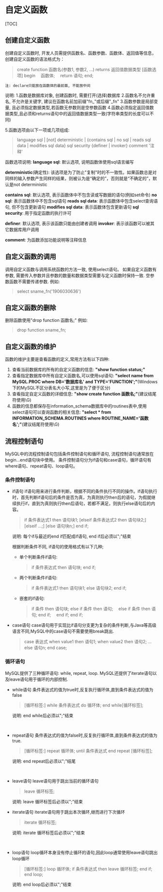 # 自定义函数

[TOC]

## 创建自定义函数

创建自定义函数时, 开发人员需提供函数名、函数参数、函数体、返回值等信息，创建自定义函数的语法格式为：
> create function 函数名(参数1, 参数2, ...)
> returns 返回值数据类型
> [函数选项]
> begin
> &emsp;函数体;
> &emsp;return 语句;
> end;

`注: declare只能放在函数体的最前面, 不能放中间`

说明:
1.函数是数据库对象, 创建函数时, 需要打开(选择)数据库
2.函数名不允许重名, 不允许是关键字, 建议在函数名前加前缀"fn_"或后缀"_fn"
3.函数参数是局部变量, 且必须指定数据类型,若函数无参数则是空参数函数
4.函数必须指定返回值数据类型,且必须和returns语句中的返回值数据类型一致(字符串类型的长度可以不同)

5.函数选项由以下一项或几项组成:
> language sql
> | [not] deterministic
> | {contains sql | no sql | reads sql data | modifies sql data}
> sql security {definer | invoker}
> comment '注释'

函数选项说明:
**language sql**: 默认选项, 说明函数体使用sql语言编写

**deterministic**(确定性): 该选项是为了防止"复制"时的不一致性。如果函数总是对同样的输入参数产生同样的结果，则被认为是“确定的”，否则就是“不确定的”，默认是not deterministic

**contains sql**: 默认选项, 表示函数体中不包含读或写数据的语句(例如set命令)
**no sql**: 表示函数体中不包含sql语句
**reads sql data**: 表示函数体中包含select查询语句, 但不包含更新语句
**modifies sql data**: 表示函数体包含更新语句
**sql security**: 用于指定函数的执行许可

**definer**: 默认选项, 表示该函数只能由创建者调用
**invoker**: 表示该函数可以被其它数据库用户调用

**comment**: 为函数添加功能说明等注释信息

## 自定义函数的调用

调用自定义函数与调用系统函数的方法一致, 使用select语句。 如果自定义函数有参数, 需要传入参数并且参数的数量和数据类型需要与定义函数时保持一致. 空参数函数不需要传递参数.
例如:
> select sname_fn('1906030636')

## 自定义函数的删除

删除函数使用"drop function 函数名;"
例如:
> drop function sname_fn;

## 自定义函数的维护

函数的维护主要是查看函数的定义,常用方法有以下四种:

1. 查看当前数据库的所有的自定义函数的信息: **"show function status;"**
2. 查看指定数据库中所有自定义函数名,可以使用sql语句: **"select name from MySQL.PROC where DB='数据库名' and TYPE='FUNCTION';"**(Windows下的MySQL不区分表名大小写,这里是为了便于区分)
3. 查看指定自定义函数的详细信息: **"show create function 函数名;"**(建议结尾符使用\G)
4. 函数的信息都保存在information_schema数据库中的routines表中,使用select语句可以查询函数的相关信息: **"select * from INFORMATION_SCHEMA.ROUTINES where ROUTINE_NAME='函数名';"**(建议结尾符使用\G)

## 流程控制语句

MySQL中的流程控制语句包括条件控制语句和循环语句, 流程控制语句通常放在begin...end语句块中使用。
条件控制语句分为if语句和case语句，循环语句有where语句、repeat语句、loop语句。

### 条件控制语句

- if语句
  if语句用来进行条件判断，根据不同的条件执行不同的操作。if语句执行时，首先判断if语句后的条件是否为真，为真则执行then后的语句，为假就继续执行if，直到为真则执行then后语句，若都不满足，则执行else语句后的内容。
  > if 条件表达式1 then 语句块1;
  > [elseif 条件表达式2 then 语句块2;]
  > [elseif ...;]
  > [else 语句块n;]
  > end if;

  说明: 每个if与最近的end if匹配成if语句, end if后必须以";"结束

  根据判断条件不同, if语句的使用格式有以下几种;
  - 单个判断条件if语句:
    > if 条件表达式 then 语句块;
    > end if;
  - 两个判断条件if语句:
    > if 条件表达式1 then 语句块1;
    > else 语句块2;
    > end if;
  - 嵌套的if语句:
    > if 条件 then 语句块;
    > else if 条件 then 语句;
    > &emsp;else if 条件 then 语句; end if;
    > &emsp;end if;
    > end if;
- case语句
  case语句用于实现比if语句分支更为复杂的条件判断,与Java等高级语言不同,MySQL中的case语句不需要使用break跳出.
  > case 表达式
  > when value1 then 语句1;
  > when value2 then 语句2;
  > ...
  > else 语句n;
  > end case;

### 循环语句

MySQL提供了三种循环语句: while, repeat, loop.
MySQL还提供了iterate语句以及leave语句用于循环的内部控制.

- while语句
  条件表达式的值为true时,反复执行循环体,直到条件表达式的值为false
  > [循环标签:] while 条件表达式 do
  > 循环体;
  > end while[循环标签];

  说明: end while后必须以";"结束
<br/>

- repeat语句
  条件表达式的值为false时,反复执行循环体,直到条件表达式的值为true.
  > [循环标签:] repeat
  > 循环体;
  > until 条件表达式
  > end repeat [循环标签];

  说明: end repeat后必须以";"结尾
<br/>

- leave语句
  leave语句用于跳出当前的循环语句
  > leave 循环标签;

  说明: leave 循环标签后必须以";"结束

- iterate语句
  iterate语句用于跳出本次循环,继而进行下次循环
  > iterate 循环标签;

  说明: iterate 循环标签后必须以";"结束
<br/>

- loop语句
  loop循环本身没有停止循环的语句,因此loop通常使用leave语句跳出loop循环
  > [循环标签:] loop
  > 循环体;
  > if 条件表达式 then
  > leave 循环标签;
  > end if;
  > end loop;

  说明: end loop后必须以";"结束
